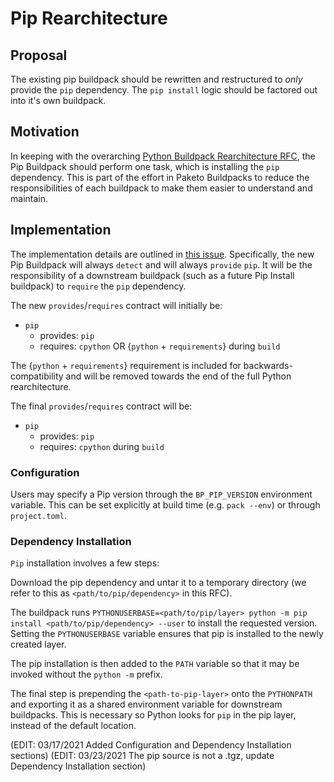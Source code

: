 # Pip Rearchitecture

## Proposal

The existing pip buildpack should be rewritten and restructured to *only*
provide the `pip` dependency. The `pip install` logic should be factored out
into it's own buildpack.

## Motivation

In keeping with the overarching [Python Buildpack Rearchitecture
RFC](https://github.com/paketo-community/python/blob/main/rfcs/0001-restructure.md),
the Pip Buildpack should perform one task, which is installing the `pip`
dependency. This is part of the effort in Paketo Buildpacks to reduce the
responsibilities of each buildpack to make them easier to understand
and maintain.

## Implementation

The implementation details are outlined in [this
issue](https://github.com/paketo-community/pip/issues/82). Specifically, the
new Pip Buildpack will always `detect` and  will always `provide` `pip`. It
will be the responsibility of a downstream buildpack (such as a future Pip
Install buildpack) to `require` the `pip` dependency.

The new `provides`/`requires` contract will initially be:

* `pip`
  * provides: `pip`
  * requires: `cpython` OR {`python` + `requirements`} during `build`

The {`python` + `requirements`} requirement is included for
backwards-compatibility and will be removed towards the end of the full Python
rearchitecture.


The final `provides`/`requires` contract will be:

* `pip`
  * provides: `pip`
  * requires: `cpython` during `build`

### Configuration

Users may specify a Pip version through the `BP_PIP_VERSION` environment
variable. This can be set explicitly at build time (e.g. `pack --env`) or through
`project.toml`.

### Dependency Installation

`Pip` installation involves a few steps:

Download the pip dependency and untar it to a temporary directory (we refer to this
as `<path/to/pip/dependency>` in this RFC).

The buildpack runs `PYTHONUSERBASE=<path/to/pip/layer> python -m pip
install <path/to/pip/dependency> --user` to install the requested version. Setting the
`PYTHONUSERBASE` variable ensures that pip is installed to the newly created
layer.

The pip installation is then added to the `PATH` variable so that it may be
invoked without the `python -m` prefix.

The final step is prepending the `<path-to-pip-layer>` onto the `PYTHONPATH` and
exporting it as a shared environment variable for downstream buildpacks. This
is necessary so Python looks for `pip` in the pip layer, instead of the default
location.

(EDIT: 03/17/2021 Added Configuration and Dependency Installation sections)
(EDIT: 03/23/2021 The pip source is not a .tgz, update Dependency Installation section)
